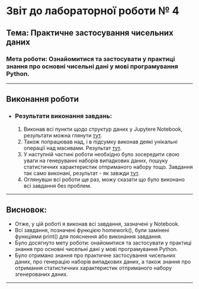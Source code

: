 # Звіт до лабораторної роботи № 4
## Тема: Практичне застосування чисельних даних  
### Мета роботи: Ознайомитися та застосувати у практиці знання про основні чисельні дані у мові програмування Python.

---

## Виконання роботи

* ### Результати виконання завдань:
    1. Виконав всі пункти щодо структур даних у Jupytere Notebook, результати можна глянути [тут](./2_numpy_types.ipynb). 
    1. Також попрацював над, і в підсумку виконав деякі унікальні операції над масивами. Результат [тут](./3_numpy_operations.ipynb).
    1. У наступній частині роботи необхідно було зосередити свою уваги на генеруванні наборів випадкових даних, пошуку статистичних характеристик отприманого набору тощо. Завдання так само виконані, результат - як завжди [тут](./4_numpy_statistic.ipynb).
    1. Оглянувши всі роботи ще раз, можу сказати що було виконано всі завдання без проблем.

---

## Висновок:

- Отже, у цій роботі я виконав всі завдання, зазначені у Notebook.
- Всі завдання, позначені функцією homework(), були замінені функціями print() для пояснення або виконання завдання.
- Було досягнуто мету роботи: онайомитися та застосувати у практиці знання про основні чисельні дані у мові програмування Python.
- Було отримано знання про практичне застосування чисельних даних, про генерацію наборів випадкових даних, а також знання про отримання статистичних характеристик отприманого набору згенерованих даних.

---